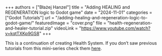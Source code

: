 +++
authors = ["Błażej Hanzel"]
title = "Adding HEALING and REGENERATION logic to Godot game"
date = "2024-11-01"
categories = ["Godot Tutorials"]
url = "/adding-healing-and-regeneration-logic-to-godot-game/"
featuredImage = "cover.png"
file = "health-regeneration-and-healer-tutorial.zip"
videoLink = "https://www.youtube.com/watch?v=kqtTXKp9GS8"
+++

This is a continuation of creating Health System. If you don’t saw previous tutorials from this mini-series check them [here](https://blazedev.games/creating-complete-health-system-in-godot/).